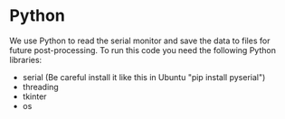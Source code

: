 # Python
We use Python to read the serial monitor and save the data to files for future post-processing. To run this code you need the following Python libraries:

* serial (Be careful install it like this in Ubuntu "pip install pyserial")
* threading
* tkinter
* os
